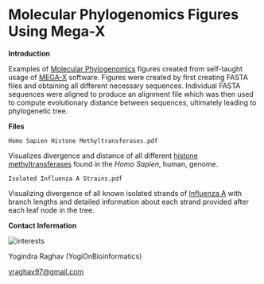 # Molecular Phylogenomics Figures Using Mega-X

**Introduction** 

Examples of [Molecular Phylogenomics](https://en.wikipedia.org/wiki/Phylogenomics) figures created from self-taught usage of [MEGA-X](https://www.megasoftware.net/) software. Figures were created by first creating FASTA files and obtaining all different necessary sequences. Individual FASTA sequences were aligned to produce an alignment file which was then used to compute evolutionary distance between sequences, ultimately leading to phylogenetic tree. 

**Files** 

`Homo Sapien Histone Methyltransferases.pdf`

Visualizes divergence and distance of all different [histone methyltransferases](https://en.wikipedia.org/wiki/Histone_methyltransferase) found in the *Homo Sapien*, human, genome. 

`Isolated Influenza A Strains.pdf`

Visualizing divergence of all known isolated strands of [Influenza A](https://www.healthline.com/health/influenza-a-symptoms) with branch lengths and detailed information about each strand provided after each leaf node in the tree. 


**Contact Information** 

![interests](https://avatars1.githubusercontent.com/u/38919947?s=400&u=49ab1365a14fac78a91e425efd583f7a2bcb3e25&v=4)

Yogindra Raghav (YogiOnBioinformatics) 

yraghav97@gmail.com






